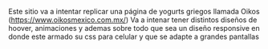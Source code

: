 Este sitio va a intentar replicar una página de yogurts griegos llamada Oikos (https://www.oikosmexico.com.mx/)
Va a intenar tener distintos diseños de hoover, animaciones y ademas sobre todo que sea un diseño responsive en donde este armado su css para celular y que se adapte a grandes pantallas 
